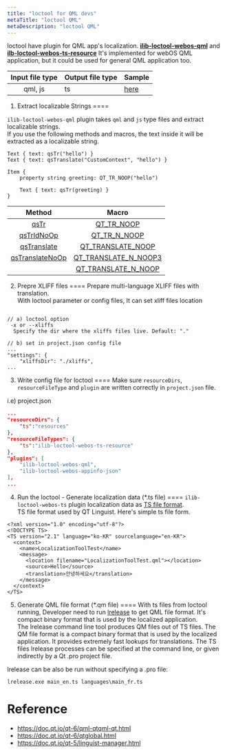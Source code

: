 ```yaml
---
title: "loctool for QML devs"
metaTitle: "loctool QML"
metaDescription: "loctool QML"
---
```


loctool have plugin for QML app's localization. **[ilib-loctool-webos-qml](https://github.com/iLib-js/ilib-loctool-webos-qml)** and **[ilb-loctool-webos-ts-resource](https://github.com/iLib-js/ilib-loctool-webos-ts-resource)**
It's implemented for webOS QML application, but it could be used for general QML application too.

| Input file type | Output file type | Sample |
|:---------------:|------------------|--------|
|     qml, js     |        ts        |  [here](https://github.com/iLib-js/ilib-loctool-samples)  |


1) Extract localizable Strings
====

`ilib-loctool-webos-qml` plugin takes `qml` and `js` type files and extract localizable strings.  
If you use the following methods and macros, the text inside it will be extracted as a localizable string.


```
Text { text: qsTr("hello") }
Text { text: qsTranslate("CustomContext", "hello") }

Item {
    property string greeting: QT_TR_NOOP("hello")

    Text { text: qsTr(greeting) }
}
```


|      Method     |         Macro        |
|:---------------:|:--------------------:|
|       [qsTr](https://doc.qt.io/qt-6/qml-qtqml-qt.html#qsTr-method)      |      [QT_TR_NOOP](https://doc.qt.io/qt-6/qtglobal.html#QT_TR_NOOP)      |
|    [qsTrIdNoOp](https://doc.qt.io/qt-6/qml-qtqml-qt.html#qsTrIdNoOp-method)   |     [QT_TR_N_NOOP](https://doc.qt.io/qt-6/qtglobal.html#QT_TR_N_NOOP)    |
|   [qsTranslate](https://doc.qt.io/qt-6/qml-qtqml-qt.html#qsTranslate-method)   |   [QT_TRANSLATE_NOOP](https://doc.qt.io/qt-6/qtglobal.html#QT_TRANSLATE_NOOP)  |
| [qsTranslateNoOp](https://doc.qt.io/qt-6/qml-qtqml-qt.html#qsTranslateNoOp-method) | [QT_TRANSLATE_N_NOOP3](https://doc.qt.io/qt-6/qtglobal.html#QT_TRANSLATE_N_NOOP3) |
|                 |  [QT_TRANSLATE_N_NOOP](https://doc.qt.io/qt-6/qtglobal.html#QT_TRANSLATE_N_NOOP)|


2) Prepre XLIFF files
====
Prepare multi-language XLIFF files with translation.  
With loctool parameter or config files, It can set xliff files location

```

// a) loctool option
 -x or --xliffs
  Specify the dir where the xliffs files live. Default: "."

// b) set in project.json config file
...
"settings": {
    "xliffsDir": "./xliffs",
... 
```

3) Write config file for loctool
====
Make sure `resourceDirs`, `resourceFileType` and `plugin` are written correctly in `project.json` file.

i.e) project.json

```json
...
"resourceDirs": {
    "ts":"resources"
},
"resourceFileTypes": {
    "ts":"ilib-loctool-webos-ts-resource"
},
"plugins": [
    "ilib-loctool-webos-qml",
    "ilib-loctool-webos-appinfo-json"
],
...
```

4) Run the loctool - Generate localization data (*.ts file)
====
`ilib-loctool-webos-ts` plugin localization data as [TS file format](https://doc.qt.io/qt-5/linguist-ts-file-format.html).   
TS file format used by QT Linguist. Here's simple ts file form.
```
<?xml version="1.0" encoding="utf-8"?>
<!DOCTYPE TS>
<TS version="2.1" language="ko-KR" sourcelanguage="en-KR">
  <context>
    <name>LocalizationToolTest</name>
    <message>
      <location filename="LocalizationToolTest.qml"></location>
      <source>Hello</source>
      <translation>안녕하세요</translation>
    </message>
  </context>
</TS>
```


5) Generate QML file format (*.qm file)
====
With ts files from loctool running, Developer need to run [lrelease](https://doc.qt.io/qt-5/linguist-manager.html#using-lrelease) to get QML file format. It's compact binary format that is used by the localized application.   
The lrelease command line tool produces QM files out of TS files. The QM file format is a compact binary format that is used by the localized application. It provides extremely fast lookups for translations. The TS files lrelease processes can be specified at the command line, or given indirectly by a Qt .pro project file.

lrelease can be also be run without specifying a .pro file:
```
lrelease.exe main_en.ts languages\main_fr.ts
```

Reference
====
* https://doc.qt.io/qt-6/qml-qtqml-qt.html
* https://doc.qt.io/qt-6/qtglobal.html
* https://doc.qt.io/qt-5/linguist-manager.html

